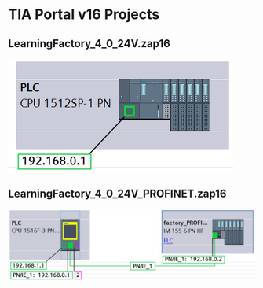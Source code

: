
# TIA Portal v16 Projects

## LearningFactory_4_0_24V.zap16
![CPU1512SP](../doc/CPU1512SP.JPG "CPU1512SP")

## LearningFactory_4_0_24V_PROFINET.zap16
![CPU1516F_ET200SP_PN](../doc/CPU1516F_ET200SP_PN.JPG "CPU1516F_ET200SP_PN")
